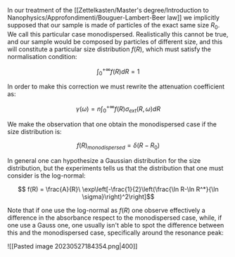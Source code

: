 In our treatment of the [[Zettelkasten/Master's degree/Introduction to Nanophysics/Approfondimenti/Bouguer-Lambert-Beer law]] we implicitly supposed that our sample is made of particles of the exact same size $R_0$. We call this particular case monodispersed.
Realistically this cannot be true, and our sample would be composed by particles of different size, and this will constitute a particular size distribution $f(R)$, which must satisfy the normalisation condition:

$$ \int_0^{+\infty}f(R)dR = 1 $$

In order to make this correction we must rewrite the attenuation coefficient as:

$$ \gamma(\omega) = n \int_0^{+\infty}f(R) \sigma_{ext}(R,\omega)dR $$

We make the observation that one obtain the monodispersed case if the size distribution is:

$$ f(R)_{monodispersed} = \delta(R-R_0) $$

In general one can hypothesize a Gaussian distribution for the size distribution, but the experiments tells us that the distribution that one must consider is the log-normal:

$$ f(R) = \frac{A}{R}\ \exp\left[-\frac{1}{2}\left(\frac{\ln R-\ln R^*}{\ln \sigma}\right)^2\right]$$

Note that if one use the log-normal as $f(R)$ one observe effectively a difference in the absorbance respect to the monodispersed case, while, if one use a Gauss one, one usually isn't able to spot the difference between this and the monodispersed case, specifically around the resonance peak:

![[Pasted image 20230527184354.png|400]]